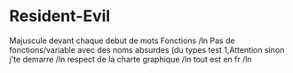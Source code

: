 # Resident-Evil
 Majuscule devant chaque debut de mots Fonctions /ln
 Pas de fonctions/variable avec des noms absurdes (du types test 1,Attention sinon j'te demarre /ln
 respect de la charte graphique /ln
 tout est en fr /ln
